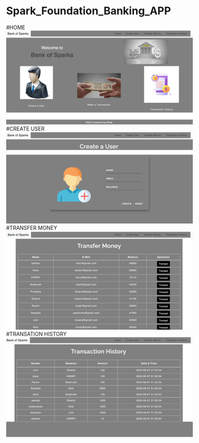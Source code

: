 # Spark_Foundation_Banking_APP
#HOME
<img width="700" alt="Pattern-1" src="Basic-Banking-System-main/Screen-Shot/Screenshot 2023-08-22 at 3.26.53 PM.png">
#CREATE USER
<img width="700" alt="Pattern-2" src="Basic-Banking-System-main/Screen-Shot/Screenshot 2023-08-22 at 3.27.02 PM.png">
#TRANSFER MONEY
<img width="700" alt="Pattern-3" src="Basic-Banking-System-main/Screen-Shot/Screenshot 2023-08-22 at 3.27.12 PM.png">
#TRANSATION HISTORY
<img width="700" alt="Pattern-4" src="Basic-Banking-System-main/Screen-Shot/Screenshot 2023-08-22 at 3.27.19 PM.png">

